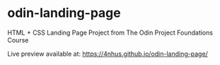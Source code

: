 # odin-landing-page
HTML + CSS Landing Page Project from The Odin Project Foundations Course

Live preview available at: https://4nhus.github.io/odin-landing-page/